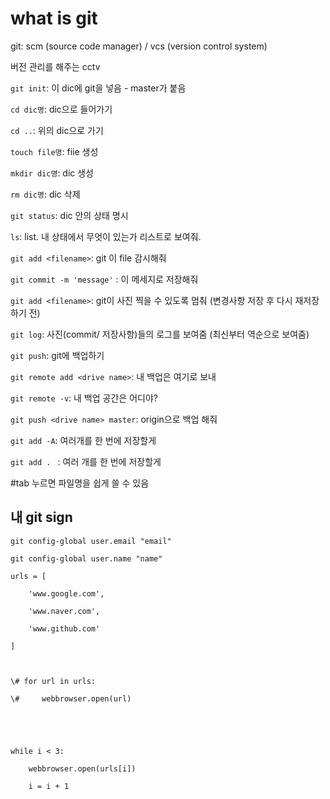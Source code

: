 # what is git

git: scm (source code manager) / vcs (version control system)

버전 관리를 해주는 cctv



`git init`: 이 dic에 git을 넣음 - master가 붙음

`cd dic명`: dic으로 들어가기

`cd ..`: 위의 dic으로 가기

`touch file명`: fiie 생성

`mkdir dic명`: dic 생성

`rm dic명`: dic 삭제

`git status`: dic 안의 상태 명시

`ls`: list. 내 상태에서 무엇이 있는가 리스트로 보여줘.

`git add <filename>`: git 이 file 감시해줘

`git commit -m 'message'` : 이 메세지로 저장해줘

`git add <filename>`: git이 사진 찍을 수 있도록 멈춰 (변경사항 저장 후 다시 재저장하기 전)

`git log`:  사진(commit/ 저장사항)들의 로그를 보여줌 (최신부터 역순으로 보여줌)

`git push`: git에 백업하기

`git remote add <drive name>`:  내 백업은 여기로 보내

`git remote -v`: 내 백업 공간은 어디야?

`git push <drive name> master`:  origin으로 백업 해줘

`git add -A`: 여러개를 한 번에 저장할게

`git add . ` : 여러 개를 한 번에 저장할게

#tab 누르면 파일명을 쉽게 쓸 수 있음

## 내 git sign

````git
git config-global user.email "email"

git config-global user.name "name"
````









```import webbrowser
urls = [

​    'www.google.com',

​    'www.naver.com',

​    'www.github.com'

]



\# for url in urls:

\#     webbrowser.open(url)





while i < 3:

​    webbrowser.open(urls[i])

​    i = i + 1
```

